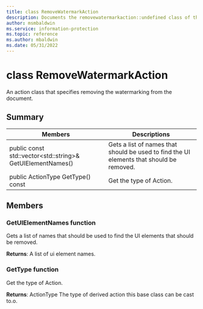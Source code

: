 ```yaml
---
title: class RemoveWatermarkAction 
description: Documents the removewatermarkaction::undefined class of the Microsoft Information Protection (MIP) SDK.
author: msmbaldwin
ms.service: information-protection
ms.topic: reference
ms.author: mbaldwin
ms.date: 05/31/2022
---
```


# class RemoveWatermarkAction 
An action class that specifies removing the watermarking from the document.
  
## Summary
 Members                        | Descriptions                                
--------------------------------|---------------------------------------------
public const std::vector&lt;std::string&gt;& GetUIElementNames()  |  Gets a list of names that should be used to find the UI elements that should be removed.
public ActionType GetType() const  |  Get the type of Action.
  
## Members
  
### GetUIElementNames function
Gets a list of names that should be used to find the UI elements that should be removed.

  
**Returns**: A list of ui element names.
  
### GetType function
Get the type of Action.

  
**Returns**: ActionType The type of derived action this base class can be cast to.o.
